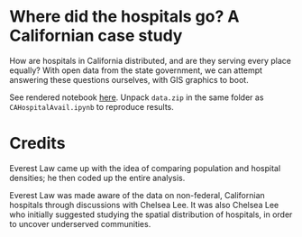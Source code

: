 # Where did the hospitals go? A Californian case study

How are hospitals in California distributed, and are they serving every place equally? With open data from the state government, we can attempt answering these questions ourselves, with GIS graphics to boot.

See rendered notebook [here](https://nbviewer.jupyter.org/github/openerror/SpatialCAHospitals/blob/master/CAHospitalAvail.ipynb). Unpack `data.zip` in the same folder as `CAHospitalAvail.ipynb` to reproduce results.

# Credits
Everest Law came up with the idea of comparing population and hospital densities; he then coded up the entire analysis.

Everest Law was made aware of the data on non-federal, Californian hospitals through discussions with Chelsea Lee. It was also Chelsea Lee who initially suggested studying the spatial distribution of hospitals, in order to uncover underserved communities.
